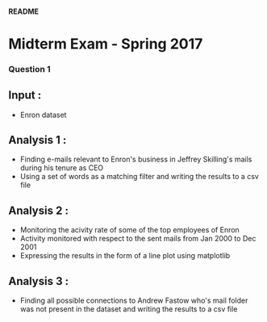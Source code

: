 #### README
# Midterm Exam - Spring 2017

### Question 1

## Input :
- Enron dataset

## Analysis 1 :
- Finding e-mails relevant to Enron's business in Jeffrey Skilling's mails during his tenure as CEO
- Using a set of words as a matching filter and writing the results to a csv file

## Analysis 2 :
- Monitoring the acivity rate of some of the top employees of Enron
- Activity monitored with respect to the sent mails from Jan 2000 to Dec 2001
- Expressing the results in the form of a line plot using matplotlib

## Analysis 3 :
- Finding all possible connections to Andrew Fastow who's mail folder was not present in the dataset and writing the results to a csv file